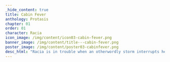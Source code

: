 ```yaml
---
_hide_content: true
title: Cabin Fever
anthology: Protasis
chapter: 01
order: 01
character: Racia
icon_image: /img/content/icon03-cabin-fever.png
banner_image: /img/content/title---cabin-fever.png
poster_image: /img/content/poster03-cabinfever.png
desc_html: "Racia is in trouble when an otherwordly storm interrupts her flight over the freezing tundra. As passengers are tossed this way and that, Racia's thoughts drift from her present predicament to the horrible possibilities the future may hold. 12 pages."
---
```

